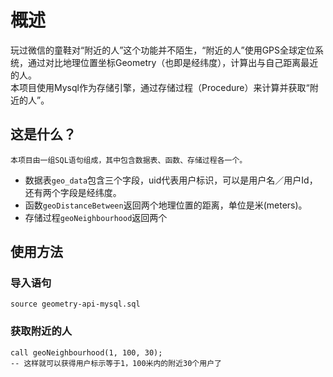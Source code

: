 概述
================
玩过微信的童鞋对“附近的人”这个功能并不陌生，“附近的人”使用GPS全球定位系统，通过对比地理位置坐标Geometry（也即是经纬度），计算出与自己距离最近的人。<br/>
本项目使用Mysql作为存储引擎，通过存储过程（Procedure）来计算并获取“附近的人”。

这是什么？
----------------
	本项目由一组SQL语句组成，其中包含数据表、函数、存储过程各一个。
	
*	数据表`geo_data`包含三个字段，uid代表用户标识，可以是用户名／用户Id，还有两个字段是经纬度。
*	函数`geoDistanceBetween`返回两个地理位置的距离，单位是米(meters)。
*	存储过程`geoNeighbourhood`返回两个

使用方法
----------------
### 导入语句
	source geometry-api-mysql.sql

### 获取附近的人
	call geoNeighbourhood(1, 100, 30);
	-- 这样就可以获得用户标示等于1，100米内的附近30个用户了

